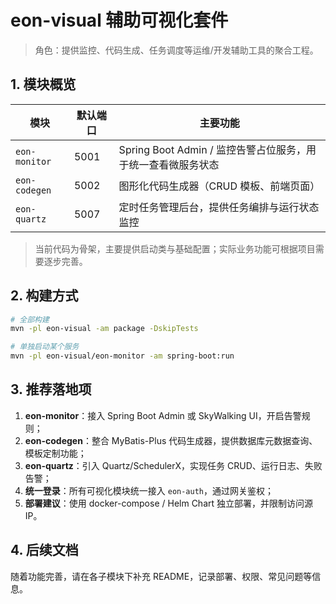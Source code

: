 # eon-visual 辅助可视化套件

> 角色：提供监控、代码生成、任务调度等运维/开发辅助工具的聚合工程。

## 1. 模块概览
| 模块 | 默认端口 | 主要功能 |
| ---- | -------- | -------- |
| `eon-monitor` | 5001 | Spring Boot Admin / 监控告警占位服务，用于统一查看微服务状态 |
| `eon-codegen` | 5002 | 图形化代码生成器（CRUD 模板、前端页面） |
| `eon-quartz` | 5007 | 定时任务管理后台，提供任务编排与运行状态监控 |

> 当前代码为骨架，主要提供启动类与基础配置；实际业务功能可根据项目需要逐步完善。

## 2. 构建方式
```bash
# 全部构建
mvn -pl eon-visual -am package -DskipTests

# 单独启动某个服务
mvn -pl eon-visual/eon-monitor -am spring-boot:run
```

## 3. 推荐落地项
1. **eon-monitor**：接入 Spring Boot Admin 或 SkyWalking UI，开启告警规则；
2. **eon-codegen**：整合 MyBatis-Plus 代码生成器，提供数据库元数据查询、模板定制功能；
3. **eon-quartz**：引入 Quartz/SchedulerX，实现任务 CRUD、运行日志、失败告警；
4. **统一登录**：所有可视化模块统一接入 `eon-auth`，通过网关鉴权；
5. **部署建议**：使用 docker-compose / Helm Chart 独立部署，并限制访问源 IP。

## 4. 后续文档
随着功能完善，请在各子模块下补充 README，记录部署、权限、常见问题等信息。
